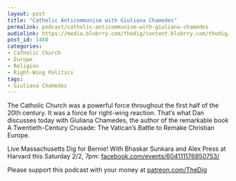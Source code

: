 ```yaml
---
layout: post
title: "Catholic Anticommunism with Giuliana Chamedes"
permalink: podcast/catholic-anticommunism-with-giuliana-chamedes
audiolink: https://media.blubrry.com/thedig/content.blubrry.com/thedig/The_Dig-EP_240-Chamedes.mp3
post_id: 1460
categories: 
- Catholic Church
- Europe
- Religion
- Right-Wing Politics
tags: 
- Giuliana Chamedes
---
```


The Catholic Church was a powerful force throughout the first half of the 20th century. It was a force for right-wing reaction. That’s what Dan discusses today with Giuliana Chamedes, the author of the remarkable book 
A Twentieth-Century Crusade: The Vatican’s Battle to Remake Christian Europe. 

Live Massachusetts Dig for Bernie! With Bhaskar Sunkara and Alex Press at Harvard this Saturday 2/2, 7pm: 
[facebook.com/events/604111176850753/](https://facebook.com/events/604111176850753/)

Please support this podcast with your money at 
[patreon.com/TheDig](https://patreon.com/TheDig)